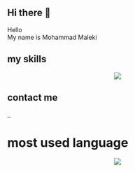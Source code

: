 ## Hi there 👋
<p>Hello <br> My name is Mohammad Maleki</p>

## my skills

<p align="center">
  <a href="https://skillicons.dev">
    <img src="https://skillicons.dev/icons?i=html,css,js,tailwind,bootstrap,cs,php,git,sass" />
  </a>
</p>

## contact me

<a href="mailto:mohammad2007maleki@gmail.com">
        <img src="https://skillicons.dev/icons?i=gmail" alt="">
</a>

<a href="https://instagram.com/md86mi86">
        <img src="https://skillicons.dev/icons?i=instagram" alt="">
</a>

<a href="https://linkedin.com/in/md86mi86">
        <img src="https://skillicons.dev/icons?i=linkedin" alt="">
</a>

# most used language

<p align="center">
  <img src="https://github-readme-stats.vercel.app/api/top-langs/?username=md86mi86&layout=pie&theme=dark">
</p>
